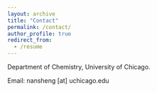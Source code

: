 ```yaml
---
layout: archive
title: "Contact"
permalink: /contact/
author_profile: true
redirect_from:
  - /resume
---
```



Department of Chemistry, University of Chicago.

<!-- Room 310, Yifu Building, 800# Dongchuan Rd, Shanghai. 200240. -->

Email: nansheng [at] uchicago.edu